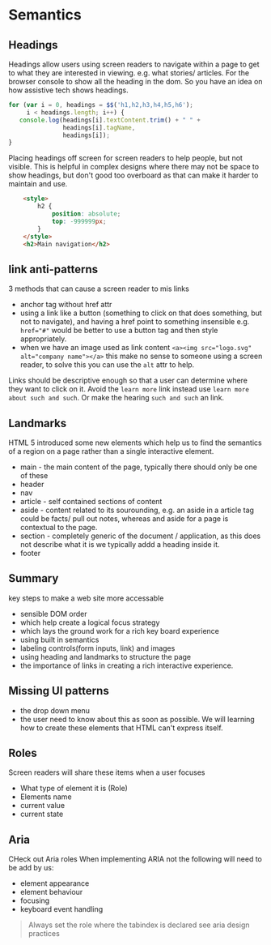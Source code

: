 # Semantics 

## Headings 
Headings allow users using screen readers to navigate within a page to get to what they are interested in viewing. e.g. what stories/ articles.
For the browser console to show all the heading in the dom.
So you have an idea on how assistive tech shows headings.
```js
for (var i = 0, headings = $$('h1,h2,h3,h4,h5,h6');
     i < headings.length; i++) {
   console.log(headings[i].textContent.trim() + " " +  
               headings[i].tagName,
               headings[i]);
}
```

Placing headings off screen for screen readers to help people, but not visible. 
This is helpful in complex designs where there may not be space to show headings, but don't good too overboard as that can make it harder to maintain and use.
```html
    <style>
        h2 {
            position: absolute;
            top: -999999px;
        }
    </style>
    <h2>Main navigation</h2>
```

## link anti-patterns
3 methods that can cause a screen reader to mis links
- anchor tag without href attr
- using a link like a button (something to click on that does something, but not to navigate), and having a href point to something insensible e.g. `href="#"` would be better to use a button tag and then style appropriately. 
- when we have an image used as link content `<a><img src="logo.svg" alt="company name"></a>` this make no sense to someone using a screen reader, to solve this you can use the `alt` attr to help.

Links should be descriptive enough so that a user can determine where they want to click on it. Avoid the `learn more` link instead use `learn more about such and such`. Or make the hearing `such and such` an link.

## Landmarks
HTML 5 introduced some new elements which help us to find the semantics of a region on a page rather than a single interactive element.

- main - the main content of the page, typically there should only be one of these
- header
- nav 
- article - self contained sections of content
- aside - content related to its sourounding, e.g. an aside in a article tag could be facts/ pull out notes, whereas and aside for a page is contextual to the page.
- section - completely generic of the document / application, as this does not describe what it is we typically addd a heading inside it.
- footer

## Summary 
key steps to make a web site more accessable
- sensible DOM order
- which help create a logical focus strategy
- which lays the ground work for a rich key board experience
- using built in semantics 
- labeling controls(form inputs, link) and images 
- using heading and landmarks to structure the page
- the importance of links in creating a rich interactive experience.

## Missing UI patterns
- the drop down menu
- the user need to know about this as soon as possible.
We will learning how to create these elements that HTML can't express itself.

## Roles
Screen readers will share these items when a user focuses
- What type of element it is (Role)
- Elements name
- current value
- current state

## Aria
CHeck out Aria roles
When implementing ARIA not the following will need to be add by us:
- element appearance 
- element behaviour
- focusing 
- keyboard event handling
 
> Always set the role where the tabindex is declared
> see aria design practices



